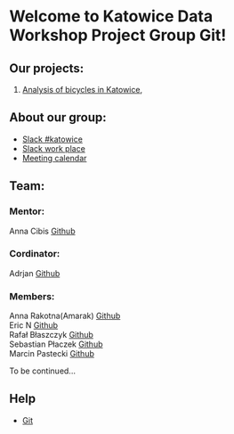 # Welcome to Katowice Data Workshop Project Group Git!

## Our projects: 

1. [Analysis of bicycles in Katowice](https://ToBeBontinued/sorry),

## About our group:
- [Slack #katowice](https://app.slack.com/client/TCCTN4HU3/CG9MUSU3C)
- [Slack work place](https://app.slack.com/client/TCCTN4HU3/CL7LW5QKD/details/info)
- [Meeting calendar](https://calendar.google.com/calendar/embed?src=5mipsspr0kh2m10n98i8bdlmf0%40group.calendar.google.com&ctz=Europe%2FWarsaw)

## Team:
### Mentor:
Anna Cibis [Github](https://github.com/ymra)

### Cordinator:
Adrjan [Github](https://github.com/AardJan)

### Members:
Anna Rakotna(Amarak) [Github](https://github.com/AnjaliRavenly) \
Eric N [Github](https://github.com/Wilkun)\
Rafał Błaszczyk [Github](Github.com/Rafal23)\
Sebastian Płaczek [Github](https://github.com/Sebastian-Placzek) \
Marcin Pastecki [Github](https://github.com/mpastecki)


To be continued...

## Help
- [Git](https://github.com/dataworkshop/dw-cracow-project/wiki/Podstawy-git)
